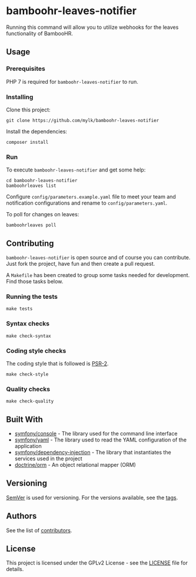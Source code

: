 # bamboohr-leaves-notifier

Running this command will allow you to utilize webhooks for the leaves functionality of BambooHR.

## Usage

### Prerequisites

PHP 7 is required for `bamboohr-leaves-notifier` to run.

### Installing

Clone this project:

```
git clone https://github.com/mylk/bamboohr-leaves-notifier
```

Install the dependencies:

```
composer install
```

### Run

To execute `bamboohr-leaves-notifier` and get some help: 

```
cd bamboohr-leaves-notifier
bamboohrleaves list
```

Configure `config/parameters.example.yaml` file to meet your team and notification configurations
and rename to `config/parameters.yaml`.

To poll for changes on leaves:

```
bamboohrleaves poll
```

## Contributing

`bamboohr-leaves-notifier` is open source and of course you can contribute. Just fork the project, have fun
and then create a pull request.

A `Makefile` has been created to group some tasks needed for development. Find those tasks below.

### Running the tests

```
make tests
```

### Syntax checks

```
make check-syntax
```

### Coding style checks

The coding style that is followed is [PSR-2](https://www.php-fig.org/psr/psr-2/).

```
make check-style

```

### Quality checks

```
make check-quality

```

## Built With

* [symfony/console](https://symfony.com/components/Console) - The library used for the command line interface
* [symfony/yaml](https://symfony.com/components/Yaml) - The library used to read the YAML configuration of the application
* [symfony/dependency-injection](https://symfony.com/components/DependencyInjection) - The library that instantiates the services used in the project
* [doctrine/orm](https://www.doctrine-project.org/projects/orm.html) - An object relational mapper (ORM)

## Versioning

[SemVer](http://semver.org/) is used for versioning. For the versions available, see the [tags](https://github.com/mylk/bamboohr-leaves-notifier/tags). 

## Authors

See the list of [contributors](https://github.com/mylk/bamboohr-leaves-notifier/contributors).

## License

This project is licensed under the GPLv2 License - see the [LICENSE](LICENSE) file for details.
